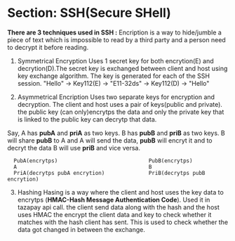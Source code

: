 # Section: SSH(Secure SHell)

**There are 3 techniques used in SSH :**
Encription is a way to hide/jumble a piece of text which is impossible to read by a third party and a person need to decrypt it before reading.

1. Symmetrical Encryption
Uses 1 secret key for both encrytion(E) and decrytion(D).The secret key is exchanged between client and host using key exchange algorithm. The key is generated for each of the SSH session.
"Hello" -> Key112(E) -> "E11-32ds" -> Key112(D) -> "Hello"

2. Asymmetrical Encription
Uses two separate keys for encryption and decryption.
The client and host uses a pair of keys(public and private).
the public key (can only)encrytps the data and only the private key that is linked to the public key can decrytp that data.

Say, A has **pubA** and **priA** as two keys. B has **pubB** and **priB** as two keys. B will share **pubB** to A and A will send the data, **pubB** will encryt it and to decryt the data B will use **priB** and vice versa.

      PubA(encrytps)                             PubB(encrytps)
      A                                          B   
      PriA(decrytps pubA encrytion)              PriB(decrytps pubB encrytion)

3. Hashing
Hasing is a way where the client and host uses the key data to encrytps (**HMAC-Hash Message Authentication Code**). Used it in tazapay api call. the client send data along with the hash and the host uses HMAC the encrypt the client data and key to check whether it matches with the hash client has sent. This is used to check whether the data got changed in between the exchange.